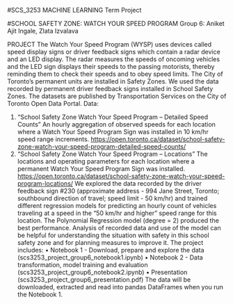 #SCS_3253 MACHINE LEARNING Term Project

#SCHOOL SAFETY ZONE: WATCH YOUR SPEED PROGRAM
Group 6: Aniket Ajit Ingale, Zlata Izvalava

PROJECT
The Watch Your Speed Program (WYSP) uses devices called speed display signs or driver feedback signs which contain a radar device and an LED display. The radar measures the speeds of oncoming vehicles and the LED sign displays their speeds to the passing motorists, thereby reminding them to check their speeds and to obey speed limits. The City of Toronto’s permanent units are installed in Safety Zones.
We used the data recorded by permanent driver feedback signs installed in School Safety Zones. The datasets are published by Transportation Services on the City of Toronto Open Data Portal.
Data:
1.	“School Safety Zone Watch Your Speed Program – Detailed Speed Counts” 
An hourly aggregation of observed speeds for each location where a Watch Your Speed Program Sign was installed in 10 km/hr speed range increments.
https://open.toronto.ca/dataset/school-safety-zone-watch-your-speed-program-detailed-speed-counts/
2.	 “School Safety Zone Watch Your Speed Program – Locations”
The locations and operating parameters for each location where a permanent Watch Your Speed Program Sign was installed.
https://open.toronto.ca/dataset/school-safety-zone-watch-your-speed-program-locations/
We explored the data recorded by the driver feedback sign #230 (approximate address - 994 Jane Street, Toronto; southbound direction of travel; speed limit - 50 km/hr) and trained different regression models for predicting an hourly count of vehicles traveling at a speed in the “50 km/hr and higher” speed range for this location. The Polynomial Regression model (degree = 2) produced the best performance.
Analysis of recorded data and use of the model can be helpful for understanding the situation with safety in this school safety zone and for planning measures to improve it.
The project includes:
•	Notebook 1 - Download, prepare and explore the data (scs3253_project_group6_notebook1.ipynb)
•	Notebook 2 - Data transformation, model training and evaluation (scs3253_project_group6_notebook2.ipynb)
•	Presentation (scs3253_project_group6_presentation.pdf)
The data will be downloaded, extracted and read into pandas DataFrames when you run the Notebook 1.


